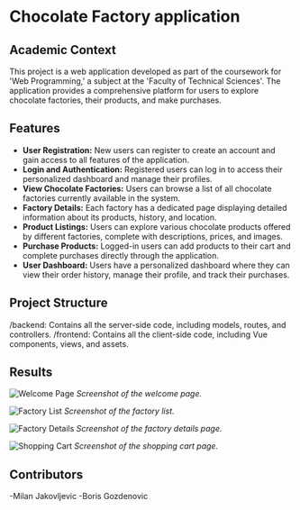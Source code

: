# Chocolate Factory application



## Academic Context

This project is a web application developed as part of the coursework for 'Web Programming,' a subject at the 'Faculty of Technical Sciences'. The application provides a comprehensive platform for users to explore chocolate factories, their products, and make purchases.

## Features

- **User Registration:** New users can register to create an account and gain access to all features of the application.
- **Login and Authentication:** Registered users can log in to access their personalized dashboard and manage their profiles.
- **View Chocolate Factories:** Users can browse a list of all chocolate factories currently available in the system.
- **Factory Details:** Each factory has a dedicated page displaying detailed information about its products, history, and location.
- **Product Listings:** Users can explore various chocolate products offered by different factories, complete with descriptions, prices, and images.
- **Purchase Products:** Logged-in users can add products to their cart and complete purchases directly through the application.
- **User Dashboard:** Users have a personalized dashboard where they can view their order history, manage their profile, and track their purchases.

## Project Structure

/backend: Contains all the server-side code, including models, routes, and controllers.
/frontend: Contains all the client-side code, including Vue components, views, and assets.

## Results

![Welcome Page](Frontend/images/slika1.png)
*Screenshot of the welcome page.*

![Factory List](Frontend/images/slika2.png)
*Screenshot of the factory list.*

![Factory Details](Frontend/images/slika3.png)
*Screenshot of the factory details page.*

![Shopping Cart](Frontend/images/slika4.png)
*Screenshot of the shopping cart page.*

## Contributors

-Milan Jakovljevic
-Boris Gozdenovic 
